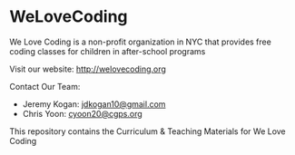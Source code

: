 # WeLoveCoding
We Love Coding is a non-profit organization in NYC that provides free coding classes for children in after-school programs

Visit our website:
http://welovecoding.org

Contact Our Team:
- Jeremy Kogan: jdkogan10@gmail.com
- Chris Yoon: cyoon20@cgps.org


This repository contains the Curriculum &amp; Teaching Materials for We Love Coding
